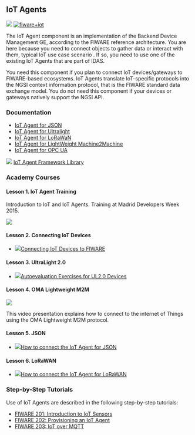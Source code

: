 <hr class="iotagents" style="display:none"/>
<h2>IoT Agents</h2>

[![](https://nexus.lab.fiware.org/repository/raw/public/badges/chapters/iot-agents.svg)](https://github.com/FIWARE/catalogue/blob/master/iot-agents/README.md)
[![fiware+iot](https://nexus.lab.fiware.org/repository/raw/public/badges/stackoverflow/iot-agents.svg)](https://stackoverflow.com/questions/tagged/fiware+iot)

The IoT Agent component is an implementation of the Backend Device Management GE, according to the FIWARE reference
architecture. You are here because you need to connect objects to gather data or interact with them, typical IoT use
case scenario . If so, you need to use one of the existing IoT Agents that are part of IDAS.

You need this component if you plan to connect IoT devices/gateways to FIWARE-based ecosystems. IoT Agents translate
IoT-specific protocols into the NGSI context information protocol, that is the FIWARE standard data exchange model. You
do not need this component if your devices or gateways natively support the NGSI API.

<h3>Documentation</h3>

-   [IoT Agent for JSON](https://fiware-iotagent-json.rtfd.io)
-   [IoT Agent for Ultralight](https://fiware-iotagent-ul.rtfd.io)
-   [IoT Agent for LoRaWaN](https://fiware-lorawan.rtfd.io)
-   [IoT Agent for LightWeight Machine2Machine](https://fiware-iotagent-lwm2m.rtfd.io)
-   [IoT Agent for OPC UA](https://iotagent-opcua.rtfd.io)

![](https://fiware.github.io/academy/img/books.png) [IoT Agent Framework Library](https://iotagent-node-lib.rtfd.io)

<h3>Academy Courses</h3>

<h4> Lesson 1. IoT Agent Training</h4>

Introduction to IoT and IoT Agents. Training at Madrid Developers Week 2015.

[![](http://img.youtube.com/vi/DzmtvEztcSY/0.jpg)](https://www.youtube.com/watch?v=DzmtvEztcSY "IDAS Training")

<h4>Lesson 2. Connecting IoT Devices</h4>

-   <a href="https://www.slideshare.net/FI-WARE/fiware-iotidasintroul20v2">![](https://fiware.github.io/academy/img/doc.svg)Connecting
    IoT Devices to FIWARE</a>

<h4>Lesson 3. UltraLight 2.0</h4>

-   <a href="https://www.slideshare.net/FI-WARE/io-t-basicexercisesdevelopersweek">![](https://fiware.github.io/academy/img/doc.svg)Autoevaluation
    Exercises for UL2.0 Devices</a>

<h4>Lesson 4. OMA Lightweight M2M</h4>

[![](http://img.youtube.com/vi/G-3PGEibDuY/0.jpg)](https://www.youtube.com/watch?v=G-3PGEibDuY "OMA Lightweight M2M")

This video presentation explains how to connect to the internet of Things using the OMA Lightweight M2M protocol.

<h4>Lesson 5. JSON</h4>

-   <a href="https://github.com/telefonicaid/iotagent-json/blob/master/docs/stepbystep.md">![](https://fiware.github.io/academy/img/doc.svg)How
    to connect the IoT Agent for JSON</a>

<h4>Lesson 6. LoRaWAN</h4>

-   <a href="https://github.com/Atos-Research-and-Innovation/IoTagent-LoRaWAN/blob/master/docs/tutorialStm32TTN.md">![](https://fiware.github.io/academy/img/doc.svg)How
    to connect the IoT Agent for LoRaWAN</a>

<h3>Step-by-Step Tutorials</h3>

Use of IoT Agents are described in the following step-by-step tutorials:

-   [FIWARE 201: Introduction to IoT Sensors](https://fiware-tutorials.readthedocs.io/en/latest/iot-sensors)
-   [FIWARE 202: Provisioning an IoT Agent](https://fiware-tutorials.readthedocs.io/en/latest/iot-agent)
-   [FIWARE 203: IoT over MQTT](https://fiware-tutorials.readthedocs.io/en/latest/iot-over-mqtt)
